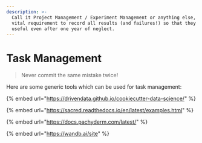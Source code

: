 ```yaml
---
description: >-
  Call it Project Management / Experiment Management or anything else, it is a
  vital requirement to record all results (and failures!) so that they are
  useful even after one year of neglect.
---
```


# Task Management

> Never commit the same mistake twice!

Here are some generic tools which can be used for task management:

{% embed url="https://drivendata.github.io/cookiecutter-data-science/" %}

{% embed url="https://sacred.readthedocs.io/en/latest/examples.html" %}

{% embed url="https://docs.pachyderm.com/latest/" %}

{% embed url="https://wandb.ai/site" %}



